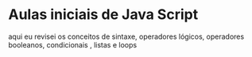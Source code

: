 <h1>Aulas iniciais de Java Script</h1>
<p>aqui eu revisei os conceitos de sintaxe, operadores lógicos, operadores booleanos, condicionais , listas e loops</p>
